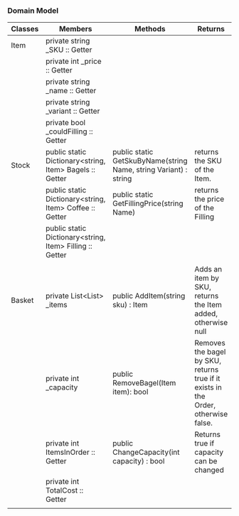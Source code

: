 ### Domain Model

| Classes | Members                                                  | Methods                                                          | Returns                                                                            |   |
|---------|----------------------------------------------------------|------------------------------------------------------------------|------------------------------------------------------------------------------------|---|
| Item    | private string _SKU :: Getter                            |                                                                  |                                                                                    |   |
|         | private int _price :: Getter                             |                                                                  |                                                                                    |   |
|         | private string _name :: Getter                           |                                                                  |                                                                                    |   |
|         | private string _variant :: Getter                        |                                                                  |                                                                                    |   |
|         | private bool _couldFilling :: Getter                     |                                                                  |                                                                                    |   |
| Stock   | public static Dictionary<string, Item> Bagels :: Getter  | public static GetSkuByName(string Name, string Variant) : string | returns the SKU of the Item.                                                       |   |
|         | public static Dictionary<string, Item> Coffee :: Getter  | public static GetFillingPrice(string Name)                       | returns the price of the Filling                                                   |   |
|         | public static Dictionary<string, Item> Filling :: Getter |                                                                  |                                                                                    |   |
|         |                                                          |                                                                  |                                                                                    |   |
| Basket  | private List<List<Item>> _items                          | public AddItem(string sku) : Item                                | Adds an item by SKU, returns the Item added, otherwise null                        |   |
|         | private int _capacity                                    | public RemoveBagel(Item item): bool                              | Removes the bagel by SKU, returns true if it exists in the Order, otherwise false. |   |
|         | private int ItemsInOrder :: Getter                       | public ChangeCapacity(int capacity) : bool                       | Returns true if capacity can be changed                                            |   |
|         | private int TotalCost :: Getter                          |                                                                  |                                                                                    |   |
|         |                                                          |                                                                  |                                                                                    |   |